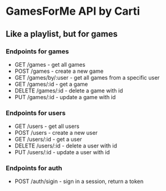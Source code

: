 # GamesForMe API by Carti
## Like a playlist, but for games
### Endpoints for games
- GET /games - get all games
- POST /games - create a new game
- GET /games/by/:user - get all games from a specific user
- GET /games/:id - get a game
- DELETE /games/:id - delete a game with id
- PUT /games/:id - update a game with id
### Endpoints for users
- GET /users - get all users
- POST /users - create a new user
- GET /users/:id - get a user
- DELETE /users/:id - delete a user with id
- PUT /users/:id - update a user with id
### Endpoints for auth
- POST /auth/sigin - sign in a session, return a token